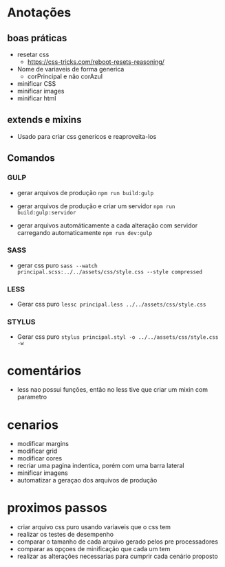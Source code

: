 # Anotações

## boas práticas
- resetar css
    - https://css-tricks.com/reboot-resets-reasoning/
- Nome de variaveis de forma generica
    - corPrincipal e não corAzul
- minificar CSS
- minificar images
- minificar html


## extends e mixins
- Usado para criar css genericos e reaproveita-los

## Comandos

### GULP
- gerar arquivos de produção
`npm run build:gulp`

- gerar arquivos de produção e criar um servidor
`npm run build:gulp:servidor`

- gerar arquivos automáticamente a cada alteração com servidor carregando automaticamente
`npm run dev:gulp`

### SASS
- gerar css puro
`sass --watch principal.scss:../../assets/css/style.css --style compressed`

### LESS
- Gerar css puro
`lessc principal.less ../../assets/css/style.css`

### STYLUS
- Gerar css puro
`stylus principal.styl -o ../../assets/css/style.css -w`

# comentários
- less nao possui funções, então no less tive que criar um mixin com parametro

# cenarios
- modificar margins
- modificar grid
- modificar cores
- recriar uma pagina indentica, porém com uma barra lateral
- minificar imagens
- automatizar a geraçao dos arquivos de produção

# proximos passos
- criar arquivo css puro usando variaveis que o css tem
- realizar os testes de desempenho
- comparar o tamanho de cada arquivo gerado pelos pre processadores
- comparar as opçoes de minificação que cada um tem
- realizar as alterações necessarias para cumprir cada cenário proposto

